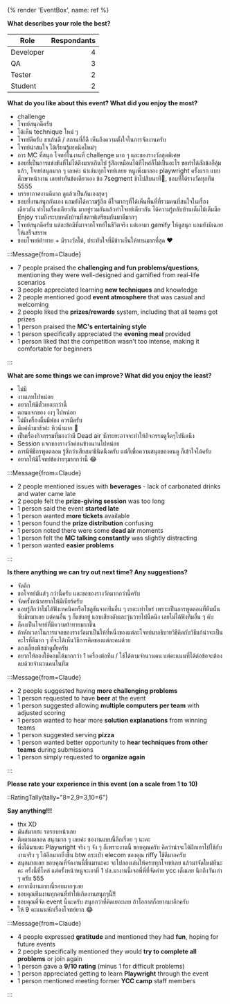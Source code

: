 {% render 'EventBox', name: ref %}

**What describes your role the best?**

| Role | Respondants |
| ---- | -----------:|
| Developer | 4 |
| QA | 3 |
| Tester | 2 |
| Student | 2 |

**What do you like about this event? What did you enjoy the most?**

- challenge
- โจทย์สนุกดีครับ
- ได้เห็น technique ใหม่ ๆ
- โจทย์ดีครับ ชาเล้นดี / สถานที่ก็ดี เห็นถึงความตั้งใจในการจัดงานครับ
- โจทย์น่าสนใจ ได้เรียนรู้เทคนิคใหม่ๆ
- การ MC ที่สนุก โจทย์ในงานที่ challenge มาก ๆ และของรางวัลสุดพิเศษ
- ชอบที่เป็นการแข่งขันที่ไม่ได้ตึงมากเกินไป รู้สึกเหมือนได้ที่โหล่ก็ไม่เป็นอะไร ขอทำได้สักข้อก็คุ้มแล้ว, โจทย์สนุกมาก ๆ เลยค่ะ น่าเล่นทุกโจทย์เลยย หนูเพิ่งมาลอง playwright ครั้งแรก แบบศึกษาหน้างาน เลยทำทันข้อเดียวเอง ข้อ 7segment ช้าไปสิบนาที🥲, ชอบที่ได้รางวัลทุกทีม 5555
- บรรยากาศงานดีมาก ดูแล้วเป็นกันเองสุดๆ
- ชอบที่งานสนุกกันเอง แถมยังได้ความรู้อีก ดีใจมากๆที่ได้เห็นพื้นที่ที่รวมคนที่สนใจในเรื่องเดียวกัน ทำในเรื่องเดียวกัน มาอยู่รวมกันแล้วทำโจทย์เดียวกัน ได้ความรู้กลับบ้านเต็มไม้เต็มมือ Enjoy รวมถึงระบบหลังบ้านที่สตาฟเตรียมกันมาดีมากๆ
- โจทย์สนุกดีครับ แต่ละข้อมีที่มาจากโจทย์ในชีวิตจริง แต่เอามา gamify ให้ดูสนุก แถมยังมีเฉลยให้เสร็จสรรพ
- ชอบโจทย์ท้าทาย + มีรางวัลให้, ประทับใจที่มีข้าวเย็นให้ทานมากที่สุด ❤️

:::Message{from=Claude}

- 7 people praised the **challenging and fun problems/questions**, mentioning they were well-designed and gamified from real-life scenarios
- 3 people appreciated learning **new techniques** and knowledge
- 2 people mentioned good **event atmosphere** that was casual and welcoming
- 2 people liked the **prizes/rewards** system, including that all teams got prizes
- 1 person praised the **MC's entertaining style**
- 1 person specifically appreciated the **evening meal** provided
- 1 person liked that the competition wasn't too intense, making it comfortable for beginners

:::

**What are some things we can improve? What did you enjoy the least?**

- ไม่มี
- งานเลทไปหน่อย
- อยากให้มีตั๋วเยอะกว่านี้
- ตอนแจกของ งงๆ ไปหน่อย
- ไม่มีเครื่องดื่มมีฟอง ควรมีครับ
- มีแค่น้ำมาช้าค่ะ หิวน้ำมาก 🥲
- เป็นเรื่องกิจกรรมที่มองว่ามี Dead air ซักระยะอาจจะทำให้กิจกรรมดูจืดๆไปนิดนึง
- Session แจกของรางวัลค่อนข้างนานไปหน่อย
- การมีพิธีกรพูดตลอด รู้สึกว่าเสียสมาธินิดนึงครับ แต่ก็เพื่อความสนุกของคนดู ก็เข้าใจได้ครับ
- อยากให้มีโจทย์ข้อง่ายๆมากกว่านี้ 😂

:::Message{from=Claude}

- 2 people mentioned issues with **beverages** - lack of carbonated drinks and water came late
- 2 people felt the **prize-giving session** was too long
- 1 person said the event **started late**
- 1 person wanted **more tickets** available
- 1 person found the **prize distribution** confusing
- 1 person noted there were some **dead air** moments
- 1 person felt the **MC talking constantly** was slightly distracting
- 1 person wanted **easier problems**

:::

**Is there anything we can try out next time? Any suggestions?**

- จัดอีก
- ขอโจทย์มันส์ๆ กว่านี้ครับ และขอของรางวัลมากกว่านี้ครับ
- จัดครั้งหน้าอยากให้มีเบียร์ครับ
- แอบรู้สึกว่าไม่ได้ฟังเทคนิคหรือโซลูชันจากทีมอื่น ๆ เยอะเท่าไหร่ เพราะเป็นการพูดตอนที่ทีมนั้นซับมิทมาเลย แต่คนอื่น ๆ ก็แข่งอยู่ แอบเสียงดังและวุ่นวายไปนิ้ดนึง เลยไม่ได้ฟังทีมอื่น ๆ คับ
- ก็คงเป็นโจทย์ที่มีความท้าทายมากขึ้น
- ถ้าหักเวลาในการแจกของรางวัลมาเป็นให้ที่หนึ่งของแต่ละโจทย์มาอธิบายวิธีคิดกับวิธีแก้น่าจะเป็นอะไรที่ดีมาก ๆ ที่จะได้เห็นวิธีการคิดของแต่ละคนด้วย
- ลองเลี้ยงพิซซ่าดูมั้ยครับ
- อยากให้ลองใช้คอมได้มากกว่า 1 เครื่องต่อทีม / ใช้ได้ตามจำนวนคน แต่คะแนนที่ได้ต่อข้อจะต้องลบด้วยจำนวนคนในทีม

:::Message{from=Claude}

- 2 people suggested having **more challenging problems**
- 1 person requested to have **beer** at the event
- 1 person suggested allowing **multiple computers per team** with adjusted scoring
- 1 person wanted to hear more **solution explanations** from winning teams
- 1 person suggested serving **pizza**
- 1 person wanted better opportunity to **hear techniques from other teams** during submissions
- 1 person simply requested to **organize again**

:::

**Please rate your experience in this event (on a scale from 1 to 10)**

::RatingTally{tally="8=2,9=3,10=6"}

**Say anything!!!**

- thx XD
- มันส์มากฮะ รอรอบหน้าเลย
- ติดตามตลอด สนุกมาก ๆ เลยค่ะ ของานแบบนี้อีกเรื่อย ๆ นะคะ
- พึ่งได้มาแตะ Playwright จริง ๆ จัง ๆ ก็เพราะงานนี้ ขอบคุณครับ คิดว่าน่าจะได้ฝึกเอาไปใช้กับงานจริง ๆ ได้อีกมากยิ่งขึ้น btw กระเป๋า elecom ของคุณ riffy ใช้ดีมากครับ
- สนุกมากเลย ขอบคุณที่จัดงานนี้ขึ้นมานะคะ จะไปลองเล่นให้ครบทุกโจทย์เลย แล้วมาจัดใหม่ทีนะคะ ครั้งนี้ที่โหล่ แต่ครั้งหน้าหนูจะเอาที่ 1 ปล.มางานนี้เจอพี่พี่ที่จัดค่าย ycc เต็มเลย นึกถึงวันเก่า ๆ ครับ 555
- อยากมีงานแบบนี้รอบมากๆเลย
- ขอบคุณทีมงานทุกคนที่ทำให้เกิดงานสนุกๆนี้!!
- ขอบคุณที่จัด event นี้นะครับ สนุกกว่าที่คิดเยอะเลย ถ้าโอกาสก็อยากมาอีกครับ
- ให้ 9 คะแนนหักเรื่องโจทย์ยาก 😂

:::Message{from=Claude}

- 4 people expressed **gratitude** and mentioned they had **fun**, hoping for future events
- 2 people specifically mentioned they would **try to complete all problems** or join again
- 1 person gave a **9/10 rating** (minus 1 for difficult problems)
- 1 person appreciated getting to learn **Playwright** through the event
- 1 person mentioned meeting former **YCC camp** staff members

:::
